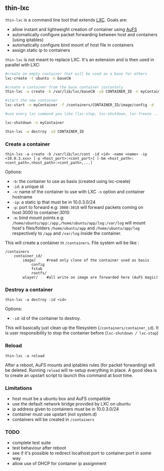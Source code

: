 ## thin-lxc

`thin-lxc` is a command line tool that extends [LXC](http://linuxcontainers.org/). Goals are:

* allow instant and lightweight creation of container using [AuFS](http://en.wikipedia.org/wiki/Aufs)
* automatically configure packet forwarding between host and containers (using iptables)
* automatically configure bind mount of host file in containers
* assign static ip to containers

`thin-lxc` is not meant to replace LXC. It's an extension and is then used in parallel with LXC:

````bash
#create an empty container that will be used as a base for others
lxc-create -t ubuntu -n baseCN

#create a container from the base container instantely
thin-lxc -a create -b /var/lib/lxc/baseCN -id CONTAINER_ID -n myContainer -ip 10.0.3.67 -p 3000:3010 -m /app/myApp:/app,app/myApp/log:/log

#start the new container
lxc-start -n myContainer -f /containers/CONTAINER_ID/image/config -d

#use every lxc command you like (lxc-stop, lxc-shutdown, lxc-freeze ...)

lxc-shutdown -n myContainer

thin-lxc -a destroy -id CONTAINER_ID
````

### Create a container

`thin-lxs -a create -b /var/lib/lxc/cont -id <id> -name <name> -ip <10.0.3.xxx> [-p <host_port>:<cont_port>] [-bm <host_path>:<cont_path>,<host_path>:<cont_path>,...]`

Options:
* `-b`: the container to use as basis (created using lxc-create)
* `-id`: a unique id
* `-n`: name of the container to use with LXC `-n` option and container hostname
* `-ip`: a static ip that must be in 10.0.3.0/24
* `-p`: port to forward e.g: `3000:3010` will forward packets coming on host:3000 to container:3010
* `-m`: bind mount points e.g: `/home/ubuntu/app:/app,/home/ubuntu/app/log:/var/log` will mount host's files/folders `/home/ubuntu/app` and `/home/ubuntu/app/log` respectively to `/app` and `/var/log` inside the container.

This will create a container in `/containers`. File system will be like :

````
/containers
	container_id/
		image/     #read only clone of the container used as basis
			config   
			fstab
			rootfs/  
		wlayer/    #all write on image are forwarded here (AuFS magic)
````

### Destroy a container

`thin-lxc -a destroy -id <id>`

Options:
* `-id`: id of the container to destroy.

This will basically just clean up the filesystem (`/containers/container_id`). It is user responsibility to stop the container before (`lxc-shutdown / lxc-stop`)

### Reload
`thin-lxc -a reload`

After a reboot, AuFS mounts and iptables rules (for packet forwarding) will be deleted. Running `reload` will re-setup everything in place. A good idea is to create an upstart script to launch this command at boot time.

### Limitations

* host must be a ubuntu box and AuFS compatible
* use the default network bridge provided by LXC on ubuntu
* ip address given to containers must be in 10.0.3.0/24
* container must use upstart (not system.d)
* containers will be created in `/containers`

### TODO

* complete test suite
* test behaviour after reboot
* see if it's possible to redirect localhost:port to container:port in some way
* allow use of DHCP for container ip assignment
